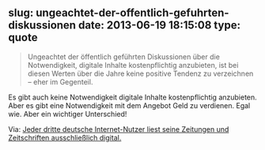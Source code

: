 slug: ungeachtet-der-offentlich-gefuhrten-diskussionen
date: 2013-06-19 18:15:08
type: quote
---

> Ungeachtet der öffentlich geführten Diskussionen über die Notwendigkeit, digitale Inhalte kostenpflichtig anzubieten, ist bei diesen Werten über die Jahre keine positive Tendenz zu verzeichnen – eher im Gegenteil.

Es gibt auch keine Notwendigkeit digitale Inhalte kostenpflichtig anzubieten. Aber es gibt eine Notwendigkeit mit dem Angebot Geld zu verdienen. Egal wie. Aber ein wichtiger Unterschied!

 Via: [Jeder dritte deutsche Internet-Nutzer liest seine Zeitungen und Zeitschriften ausschließlich digital.](http://www.w3b.org/nutzungsverhalten/print-goes-digital-leser-von-paid-content.html)
